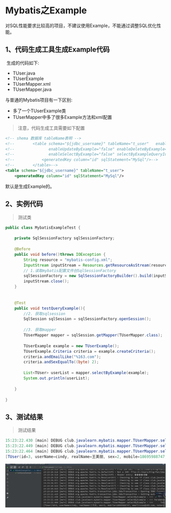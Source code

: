 # Mybatis之Example

​		对SQL性能要求比较高的项目，不建议使用Example，不能通过调整SQL优化性能。



## 1、代码生成工具生成Example代码

​		生成的代码如下:

* TUser.java
* TUserExample
* TUserMapper.xml
* TUserMapper.java

与普通的Mybatis项目有一下区别:

* 多了一个TUserExample类
* TUserMapper中多了很多Example方法和xml配置



> 注意，代码生成工具需要如下配置

```xml
<!-- shema 数据库 tableName表明 -->
<!--        <table schema="${jdbc_username}" tableName="t_user"   enableCountByExample="false"-->
<!--               enableUpdateByExample="false" enableDeleteByExample="false"-->
<!--               enableSelectByExample="false" selectByExampleQueryId="false">-->
<!--            <generatedKey column="id" sqlStatement="MySql"/>-->
<!--        </table>-->
<table schema="${jdbc_username}" tableName="t_user">
    <generatedKey column="id" sqlStatement="MySql"/>
```

默认是生成Example的。

## 2、实例代码

> 测试类

```java
public class MybatisExampleTest {

    private SqlSessionFactory sqlSessionFactory;

    @Before
    public void before()throws IOException {
        String resource = "mybatis-config.xml";
        InputStream inputStream = Resources.getResourceAsStream(resource);
        // 1.读取mybatis配置文件创SqlSessionFactory
        sqlSessionFactory = new SqlSessionFactoryBuilder().build(inputStream);
        inputStream.close();
    }


    @Test
    public void testQueryExample(){
        //2. 获取sqlsession
        SqlSession sqlSession = sqlSessionFactory.openSession();

        //3. 获取mapper
        TUserMapper mapper = sqlSession.getMapper(TUserMapper.class);

        TUserExample example = new TUserExample();
        TUserExample.Criteria criteria = example.createCriteria();
        criteria.andEmailLike("%163.com");
        criteria.andSexEqualTo((byte) 2);

        List<TUser> userList = mapper.selectByExample(example);
        System.out.println(userList);

    }

}
```

## 3、测试结果

> 测试结果

```java
15:23:22.430 [main] DEBUG club.javalearn.mybatis.mapper.TUserMapper.selectByExample - ==>  Preparing: select id, user_name, real_name, sex, mobile, email, note, position_id from t_user WHERE ( email like ? and sex = ? ) 
15:23:22.449 [main] DEBUG club.javalearn.mybatis.mapper.TUserMapper.selectByExample - ==> Parameters: %163.com(String), 2(Byte)
15:23:22.464 [main] DEBUG club.javalearn.mybatis.mapper.TUserMapper.selectByExample - <==      Total: 1
[TUser(id=3, userName=cindy, realName=王美丽, sex=2, mobile=18695988747, email=xxoo@163.com, note=cindy's note, positionId=1)]
```

![测试结果](./images/example-result.png)